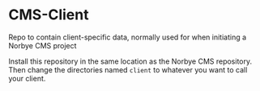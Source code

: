 # CMS-Client
Repo to contain client-specific data, normally used for when initiating a Norbye CMS project

Install this repository in the same location as the Norbye CMS repository. Then change the directories named `client` to whatever you want to call your client.
